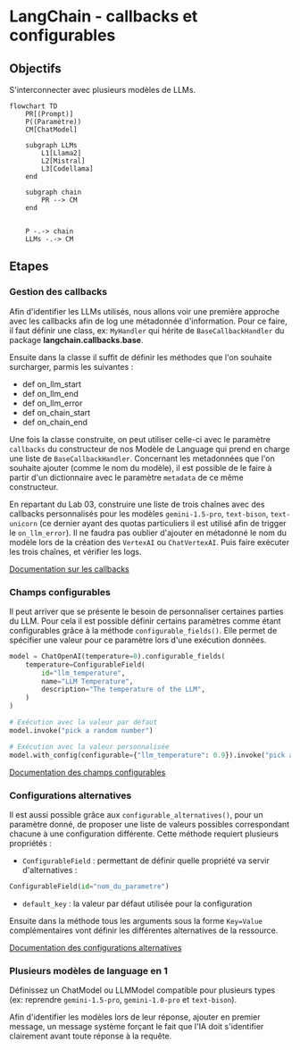 # LangChain - callbacks et configurables

## Objectifs

S'interconnecter avec plusieurs modèles de LLMs.

```mermaid
flowchart TD
    PR[(Prompt)]
    P((Paramètre))
    CM[ChatModel]
    
    subgraph LLMs
        L1[Llama2]
        L2[Mistral]
        L3[Codellama]
    end

    subgraph chain
        PR --> CM
    end


    P -.-> chain
    LLMs -.-> CM
```

## Etapes

### Gestion des callbacks

Afin d'identifier les LLMs utilisés, nous allons voir une première approche avec les callbacks afin de log une métadonnée d'information.
Pour ce faire, il faut définir une class, ex: `MyHandler` qui hérite de `BaseCallbackHandler` du package **langchain.callbacks.base**.

Ensuite dans la classe il suffit de définir les méthodes que l'on souhaite surcharger, parmis les suivantes :

* def on_llm_start
* def on_llm_end
* def on_llm_error
* def on_chain_start
* def on_chain_end

Une fois la classe construite, on peut utiliser celle-ci avec le paramètre `callbacks` du constructeur de nos Modèle de Language qui prend en charge une liste de `BaseCallbackHandler`.
Concernant les metadonnées que l'on souhaite ajouter (comme le nom du modèle), il est possible de le faire à partir d'un dictionnaire avec le paramètre `metadata` de ce même constructeur.

En repartant du Lab 03, construire une liste de trois chaînes avec des callbacks personnalisés pour les modèles `gemini-1.5-pro`, `text-bison`, `text-unicorn` (ce dernier ayant des quotas particuliers il est utilisé afin de trigger le `on_llm_error`). Il ne faudra pas oublier d'ajouter en métadonné le nom du modèle lors de la création des `VertexAI` ou `ChatVertexAI`.
Puis faire exécuter les trois chaînes, et vérifier les logs.

[Documentation sur les callbacks](https://python.langchain.com/v0.2/docs/concepts/#callbacks)

### Champs configurables

Il peut arriver que se présente le besoin de personnaliser certaines parties du LLM. Pour cela il est possible définir certains paramètres comme étant configurables grâce à la méthode `configurable_fields()`. Elle permet de spécifier une valeur pour ce paramètre lors d'une exécution données.

```python
model = ChatOpenAI(temperature=0).configurable_fields(
    temperature=ConfigurableField(
        id="llm_temperature",
        name="LLM Temperature",
        description="The temperature of the LLM",
    )
)

# Exécution avec la valeur par défaut
model.invoke("pick a random number")

# Exécution avec la valeur personnalisée
model.with_config(configurable={"llm_temperature": 0.9}).invoke("pick a random number")
```

[Documentation des champs configurables](https://python.langchain.com/v0.2/docs/how_to/configure/#configurable-fields)

### Configurations alternatives

Il est aussi possible grâce aux `configurable_alternatives()`, pour un paramètre donné, de proposer une liste de valeurs possibles correspondant chacune à une configuration différente.
Cette méthode requiert plusieurs propriétés :

* `ConfigurableField` : permettant de définir quelle propriété va servir d'alternatives : 
```python
ConfigurableField(id="nom_du_parametre")
```
* `default_key` : la valeur par défaut utilisée pour la configuration

Ensuite dans la méthode tous les arguments sous la forme ```Key=Value``` complémentaires vont définir les différentes alternatives de la ressource.

[Documentation des configurations alternatives](https://python.langchain.com/v0.2/docs/how_to/configure/#configurable-alternatives)

### Plusieurs modèles de language en 1

Définissez un ChatModel ou LLMModel compatible pour plusieurs types (ex: reprendre `gemini-1.5-pro`, `gemini-1.0-pro` et `text-bison`).

Afin d'identifier les modèles lors de leur réponse, ajouter en premier message, un message système forçant le fait que l'IA doit s'identifier clairement avant toute réponse à la requête.
